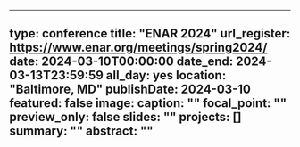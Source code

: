 
---
type: conference
title: "ENAR 2024"
url_register: https://www.enar.org/meetings/spring2024/
date: 2024-03-10T00:00:00
date_end: 2024-03-13T23:59:59
all_day: yes
location: "Baltimore, MD"
publishDate: 2024-03-10
featured: false
image:
  caption: ""
  focal_point: ""
  preview_only: false
slides: ""
projects: []
summary: ""
abstract: ""
---
